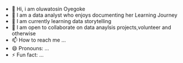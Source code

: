 - 👋 Hi, i am oluwatosin Oyegoke 
- 👀 I am a data analyst who enjoys documenting her Learning Journey 
- 🌱 I am currently learning data storytelling 
- 💞️ I am open to collaborate on data anaylsis projects,volunteer and otherwise 
- 📫 How to reach me ...
- 😄 Pronouns: ...
- ⚡ Fun fact: ...

<!---
Oluwatosin-worksheet/Oluwatosin-worksheet is a ✨ special ✨ repository because its `README.md` (this file) appears on your GitHub profile.
You can click the Preview link to take a look at your changes.
--->
